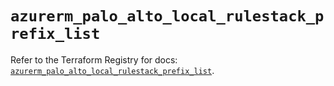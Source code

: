 # `azurerm_palo_alto_local_rulestack_prefix_list`

Refer to the Terraform Registry for docs: [`azurerm_palo_alto_local_rulestack_prefix_list`](https://registry.terraform.io/providers/hashicorp/azurerm/3.109.0/docs/resources/palo_alto_local_rulestack_prefix_list).
